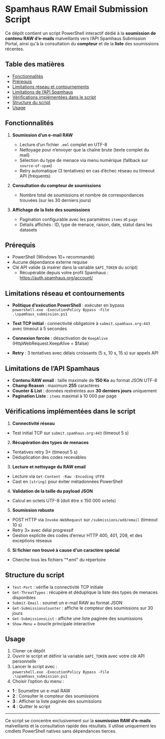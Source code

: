 # Spamhaus RAW Email Submission Script

Ce dépôt contient un script PowerShell interactif dédié à la **soumission de contenu RAW d’e-mails** malveillants vers l’API Spamhaus Submission Portal, ainsi qu'à la consultation du **compteur** et de la **liste** des soumissions récentes.

## Table des matières

- [Fonctionnalités](#fonctionnalités)  
- [Prérequis](#prérequis)  
- [Limitations réseau et contournements](#limitations-réseau-et-contournements)  
- [Limitations de l’API Spamhaus](#limitations-de-lapi-spamhaus)  
- [Vérifications implémentées dans le script](#vérifications-implémentées-dans-le-script)  
- [Structure du script](#structure-du-script)  
- [Usage](#usage)  

## Fonctionnalités

1. **Soumission d’un e-mail RAW**  
   - Lecture d’un fichier `.eml` complet en UTF-8  
   - Nettoyage pour n’envoyer que la chaîne brute (texte complet du mail)  
   - Sélection du type de menace via menu numérique (fallback sur `source-of-spam`)  
   - Retry automatique (3 tentatives) en cas d’échec réseau ou timeout API (fréquents)  

2. **Consultation du compteur de soumissions**  
   - Nombre total de soumissions et nombre de correspondances trouvées (sur les 30 derniers jours)  

3. **Affichage de la liste des soumissions**  
   - Pagination configurable avec les paramètres `items` et `page`  
   - Détails affichés : ID, type de menace, raison, date, statut dans les datasets  

## Prérequis

- PowerShell (Windows 10+ recommandé)  
- Aucune dépendance externe requise  
- Clé API valide (à insérer dans la variable `$API_TOKEN` du script)  
  - Récupérable depuis votre profil Spamhaus : https://auth.spamhaus.org/account/

## Limitations réseau et contournements

- **Politique d’exécution PowerShell** : exécuter en bypass  
`powershell.exe -ExecutionPolicy Bypass -File .\spamhaus_submission.ps1`

- **Test TCP initial** : connectivité obligatoire à `submit.spamhaus.org:443` avec timeout à 5 secondes  
- **Connexion forcée** : désactivation de `KeepAlive` (HttpWebRequest.KeepAlive = $false)  
- **Retry** : 3 tentatives avec délais croissants (5 s, 10 s, 15 s) sur appels API  

## Limitations de l’API Spamhaus

- **Contenu RAW email** : taille maximale de **150 Ko** au format JSON UTF-8  
- **Champ Reason** : maximum **255** caractères  
- **Counter & List** : données restreintes aux **30 derniers jours** uniquement  
- **Pagination Liste** : `items` maximal à 10 000 par page  

## Vérifications implémentées dans le script

1. **Connectivité réseau**  
 - Test initial TCP sur `submit.spamhaus.org:443` (timeout 5 s)  
2. **Récupération des types de menaces**  
 - Tentatives retry 3× (timeout 5 s)  
 - Déduplication des codes recevables  
3. **Lecture et nettoyage du RAW email**  
 - Lecture via `Get-Content -Raw -Encoding UTF8`  
 - Cast en `[string]` pour éviter métadonnées PowerShell  
4. **Validation de la taille du payload JSON**  
 - Calcul en octets UTF-8 (doit être ≤ 150 000 octets)  
5. **Soumission robuste**  
 - POST HTTP via `Invoke-WebRequest` sur `/submissions/add/email` (timeout 10 s)  
 - Retry 3× avec délai progressif  
 - Gestion explicite des codes d’erreur HTTP 400, 401, 208, et des exceptions réseaux
6. **Si fichier non trouvé à cause d'un caractère spécial**  
 - Cherche tous les fichiers  "*.eml" du répertoire

## Structure du script

- `Test-Port` : vérifie la connectivité TCP initiale  
- `Get-ThreatTypes` : récupère et déduplique la liste des types de menaces disponibles  
- `Submit-Email` : soumet un e-mail RAW au format JSON  
- `Get-SubmissionsCounter` : affiche le compteur des soumissions sur 30 jours  
- `Get-SubmissionsList` : affiche une liste paginée des soumissions  
- `Show-Menu` + boucle principale interactive  

## Usage

1. Cloner ce dépôt  
2. Ouvrir le script et définir la variable `$API_TOKEN` avec votre clé API personnelle  
3. Lancer le script avec :  
`powershell.exe -ExecutionPolicy Bypass -File .\spamhaus_submission.ps1`
4. Choisir l’option du menu :  
- **1** : Soumettre un e-mail RAW  
- **2** : Consulter le compteur des soumissions  
- **3** : Afficher la liste paginée des soumissions  
- **4** : Quitter le script  

---

Ce script se concentre exclusivement sur la **soumission RAW d’e-mails** malveillants et la consultation rapide des résultats. Il utilise uniquement les cmdlets PowerShell natives sans dépendances tierces.
